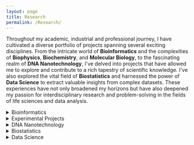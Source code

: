 ```yaml
---
layout: page
title: Research
permalink: /Research/
---
```


Throughout my academic, industrial and professional journey, I have cultivated a diverse portfolio of projects spanning several exciting disciplines. From the intricate world of **Bioinformatics** and the complexities of **Biophysics**, **Biochemistry**, and **Molecular Biology**, to the fascinating realm of **DNA Nanotechnology**, I've delved into projects that have allowed me to explore and contribute to a rich tapestry of scientific knowledge. I've also explored the vital field of **Biostatistics** and harnessed the power of **Data Science** to extract valuable insights from complex datasets. These experiences have not only broadened my horizons but have also deepened my passion for interdisciplinary research and problem-solving in the fields of life sciences and data analysis. 

<details>
<summary>Bioinformatics</summary>
  * Molecular Dynamics simulations
  * RNA Seq
  * Chip Seq
  * Haplotype Tagging
  * Single Cell Origin of Replication mapping
  * Index Hopping in NGS

</details>

<details>
<summary>Experimental Projects</summary>
  
  * [Biophysics: Discovery of a unique DNA structure "iCD-DNA" linked to multiple neurological disorder](Biophysics.md)
  * [Biochemistry: Discovery of a DNAzyme to catalyse "Click Reaction"](Biochemistry.md)
  * [Molecular Biology: Mapping DNA G-Quadruplexes in living cells](Molecular%20Biology.md)
  
</details>

<details>
<summary>DNA Nanotechnology</summary>
  
  * [A novel engineering to make long and reversible DNA nanowire and introduction to "Socket-plug" complementarity](DNA%20Nanotech.md)
    
</details>

<details>
<summary>Biostatistics</summary>
  
  * Placebo study from multi arm platform trials
    
</details>

<details>
<summary>Data Science</summary>
  
  * [List of all Machine learning projects](Data%20Science.md)
    
</details>
